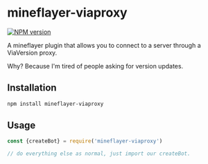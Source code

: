 # mineflayer-viaproxy

[![NPM version](https://img.shields.io/npm/v/mineflayer-viaproxy.svg)](http://npmjs.com/package/mineflayer-viaproxy)

A mineflayer plugin that allows you to connect to a server through a ViaVersion proxy.

Why? Because I'm tired of people asking for version updates.

## Installation

```bash
npm install mineflayer-viaproxy
```

## Usage

```js
const {createBot} = require('mineflayer-viaproxy')

// do everything else as normal, just import our createBot.


